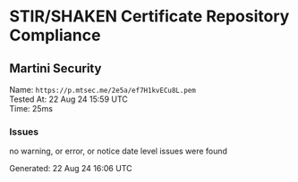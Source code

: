 # STIR/SHAKEN Certificate Repository Compliance

## Martini Security

Name: `https://p.mtsec.me/2e5a/ef7H1kvECu8L.pem`\
Tested At: 22 Aug 24 15:59 UTC\
Time: 25ms

### Issues

no warning, or error, or notice date level issues were found

Generated: 22 Aug 24 16:06 UTC